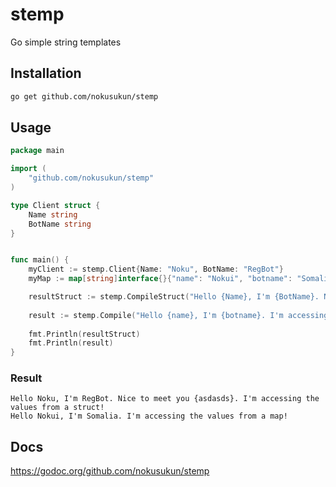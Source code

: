 # stemp
Go simple string templates

## Installation
```bash
go get github.com/nokusukun/stemp
```

## Usage
```go
package main

import (
	"github.com/nokusukun/stemp"
)

type Client struct {
	Name string
	BotName string
}


func main() {
    myClient := stemp.Client{Name: "Noku", BotName: "RegBot"}
    myMap := map[string]interface{}{"name": "Nokui", "botname": "Somalia"}

    resultStruct := stemp.CompileStruct("Hello {Name}, I'm {BotName}. Nice to meet you {asdasds}. I'm accessing the values from a struct!", myClient)
    
    result := stemp.Compile("Hello {name}, I'm {botname}. I'm accessing the values from a map!", myMap)
    
    fmt.Println(resultStruct)
    fmt.Println(result)
}
```

### Result
```
Hello Noku, I'm RegBot. Nice to meet you {asdasds}. I'm accessing the values from a struct!
Hello Nokui, I'm Somalia. I'm accessing the values from a map!
```

## Docs
https://godoc.org/github.com/nokusukun/stemp
